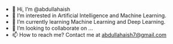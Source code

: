- 👋 Hi, I’m @abdullahaish
- 👀 I’m interested in Artificial Intelligence and Machine Learning.
- 🌱 I’m currently learning Machine Learning and Deep Learning.
- 💞️ I’m looking to collaborate on ...
- 📫 How to reach me? Contact me at abdullahaish7@gmail.com

<!---
abdullahaish/abdullahaish is a ✨ special ✨ repository because its `README.md` (this file) appears on your GitHub profile.
You can click the Preview link to take a look at your changes.
--->
